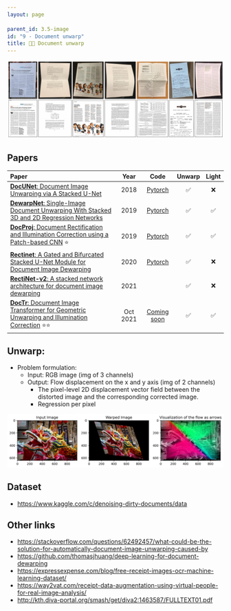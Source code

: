 ```yaml
---
layout: page

parent_id: 3.5-image
id: "9 - Document unwarp"
title: 📃📄 Document unwarp
---
```



![](img/summary.png)

## Papers

| Paper | Year | Code | Unwarp | Light |
|:------|:----:|:----:|:------:|:-----:|
| [**DocUNet**: Document Image Unwarping via A Stacked U-Net](https://openaccess.thecvf.com/content_cvpr_2018/papers/Ma_DocUNet_Document_Image_CVPR_2018_paper.pdf) | 2018 | [Pytorch](https://github.com/teresasun/docUnet.pytorch) | ✅ | ❌ |
| [**DewarpNet**: Single-Image Document Unwarping With Stacked 3D and 2D Regression Networks](https://openaccess.thecvf.com/content_ICCV_2019/papers/Das_DewarpNet_Single-Image_Document_Unwarping_With_Stacked_3D_and_2D_Regression_ICCV_2019_paper.pdf) | 2019 | [Pytorch](https://github.com/cvlab-stonybrook/DewarpNet) | ✅ | ✅ |
| [**DocProj**: Document Rectification and Illumination Correction using a Patch-based CNN](https://arxiv.org/pdf/1909.09470.pdf) ⭐ | 2019 | [Pytorch](https://github.com/xiaoyu258/DocProj) | ✅ | ✅ |
| [**Rectinet**: A Gated and Bifurcated Stacked U-Net Module for Document Image Dewarping](https://arxiv.org/pdf/2007.09824v1.pdf) | 2020 | [Pytorch](https://github.com/DVLP-CMATERJU/RectiNet) | ✅ | ❌ |
| [**RectiNet-v2**: A stacked network architecture for document image dewarping](https://arxiv.org/pdf/2102.01120v1.pdf) | 2021 |  | ✅ | ❌ |
| [**DocTr**: Document Image Transformer for Geometric Unwarping and Illumination Correction](https://arxiv.org/pdf/2110.12942v1.pdf) ⭐⭐ | Oct 2021 | [Coming soon](https://github.com/fh2019ustc/doctr) | ✅ | ✅ |

  
## Unwarp:
- Problem formulation:
  - Input: RGB image (img of 3 channels)
  - Output: Flow displacement on the x and y axis (img of 2 channels)
    - The pixel-level 2D displacement vector field between the distorted image and the corresponding corrected image.
    - Regression per pixel

![](img/unwarp.png)


## Dataset
- https://www.kaggle.com/c/denoising-dirty-documents/data


## Other links
- https://stackoverflow.com/questions/62492457/what-could-be-the-solution-for-automatically-document-image-unwarping-caused-by
- https://github.com/thomasjhuang/deep-learning-for-document-dewarping
- https://expressexpense.com/blog/free-receipt-images-ocr-machine-learning-dataset/
- https://way2vat.com/receipt-data-augmentation-using-virtual-people-for-real-image-analysis/
- http://kth.diva-portal.org/smash/get/diva2:1463587/FULLTEXT01.pdf
